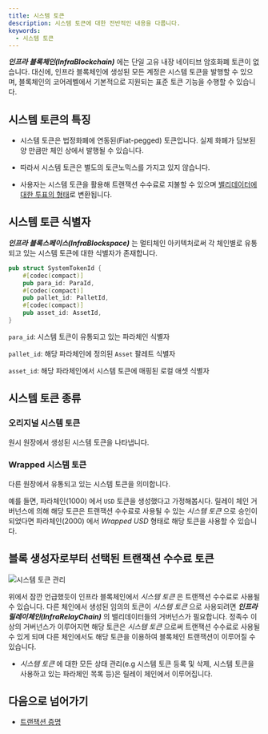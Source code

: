 ```yaml
---
title: 시스템 토큰
description: 시스템 토큰에 대한 전반적인 내용을 다룹니다.
keywords:
  - 시스템 토큰
---
```


**_인프라 블록체인(InfraBlockchain)_** 에는 단일 고유 내장 네이티브 암호화폐 토큰이 없습니다. 대신에, 인프라 블록체인에 생성된 모든 계정은 시스템 토큰을 발행할 수 있으며, 블록체인의 코어레벨에서 기본적으로 지원되는 표준 토큰 기능을 수행할 수 있습니다. 

## 시스템 토큰의 특징

- 시스템 토큰은 법정화폐에 연동된(Fiat-pegged) 토큰입니다. 실제 화폐가 담보된 양 만큼만 체인 상에서 발행될 수 있습니다.

- 따라서 시스템 토큰은 별도의 토큰노믹스를 가지고 있지 않습니다.

- 사용자는 시스템 토큰을 활용해 트랜잭션 수수료로 지불할 수 있으며 [밸리데이터에 대한 투표의 형태](../learn/proof-of-transaction.md)로 변환됩니다. 

## 시스템 토큰 식별자

**_인프라 블록스페이스(InfraBlockspace)_** 는 멀티체인 아키텍처로써 각 체인별로 유통되고 있는 시스템 토큰에 대한 식별자가 존재합니다.

```rust
pub struct SystemTokenId {
	#[codec(compact)]
	pub para_id: ParaId,
	#[codec(compact)]
	pub pallet_id: PalletId,
	#[codec(compact)]
	pub asset_id: AssetId,
}
```

`para_id`: 시스템 토큰이 유통되고 있는 파라체인 식별자

`pallet_id`: 해당 파라체인에 정의된 `Asset` 팔레트 식별자

`asset_id`: 해당 파라체인에서 시스템 토큰에 매핑된 로컬 애셋 식별자

## 시스템 토큰 종류

### 오리지널 시스템 토큰

원시 원장에서 생성된 시스템 토큰을 나타냅니다. 

### Wrapped 시스템 토큰

다른 원장에서 유통되고 있는 시스템 토큰을 의미합니다.

예를 들면, 파라체인(1000) 에서 `USD` 토큰을 생성했다고 가정해봅시다. 릴레이 체인 거버넌스에 의해 해당 토큰은 트랜잭션 수수료로 사용될 수 있는 _시스템 토큰_ 으로 승인이 되었다면 파라체인(2000) 에서 _Wrapped USD_ 형태로 해당 토큰을 사용할 수 있습니다.  

## 블록 생성자로부터 선택된 트랜잭션 수수료 토큰

![시스템 토큰 관리](../../../media/images/docs/infrablockchain/learn/system-token.png)

위에서 잠깐 언급했듯이 인프라 블록체인에서 _시스템 토큰_ 은 트랜잭션 수수료로 사용될 수 있습니다. 다른 체인에서 생성된 임의의 토큰이 _시스템 토큰_ 으로 사용되려면 **_인프라 릴레이체인(InfraRelayChain)_** 의 밸리데이터들의 거버넌스가 필요합니다. 정족수 이상의 거버넌스가 이루어지면 해당 토큰은 _시스템 토큰_ 으로써 트랜잭션 수수료로 사용될 수 있게 되며 다른 체인에서도 해당 토큰을 이용하여 블록체인 트랜잭션이 이루어질 수 있습니다. 

- _시스템 토큰_ 에 대한 모든 상태 관리(e.g 시스템 토큰 등록 및 삭제, 시스템 토큰을 사용하고 있는 파라체인 목록 등)은 릴레이 체인에서 이루어집니다.

## 다음으로 넘어가기

- [트랜잭션 증명](../learn/proof-of-transaction.md)